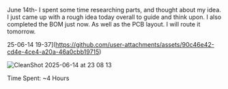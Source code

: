 June 14th-
I spent some time researching parts, and thought about my idea. I just came up with a rough idea today overall to guide and think upon. I also completed the BOM just now. As well as the PCB layout. I will route it tomorrow.

25-06-14 19-37](https://github.com/user-attachments/assets/90c46e42-cd4e-4ce4-a20a-46a0cbb19715)

![CleanShot 2025-06-14 at 23 08 13](https://github.com/user-attachments/assets/2843083c-a598-4e8f-839f-be6540553f37)

Time Spent: ~4 Hours
